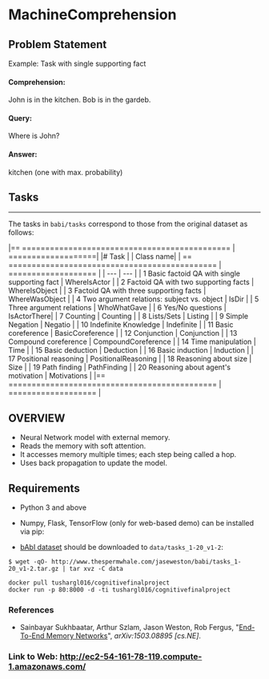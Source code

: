 # MachineComprehension

## Problem Statement

Example: Task with single supporting fact

#### Comprehension:
John is in the kitchen.
Bob is in the gardeb.

#### Query:
Where is John? 

#### Answer:
kitchen (one with max. probability)

## Tasks
-----

The tasks in ``babi/tasks`` correspond to those from the original dataset as
follows:

|== ============================================= | ===================|
|#   Task |                                        | Class name|
| == ============================================= | =================== |
| ---                                              | ---            |
| 1  Basic factoid QA with single supporting fact | WhereIsActor |
| 2  Factoid QA with two supporting facts         | WhereIsObject |
| 3  Factoid QA with three supporting facts       | WhereWasObject |
| 4  Two argument relations: subject vs. object   | IsDir |
| 5  Three argument relations                     | WhoWhatGave |
| 6  Yes/No questions                             | IsActorThere|
| 7  Counting                                     | Counting |
| 8  Lists/Sets                                   | Listing |
| 9  Simple Negation                              | Negatio |
| 10  Indefinite Knowledge                         | Indefinite |
| 11  Basic coreference                            | BasicCoreference |
| 12  Conjunction                                  | Conjunction |
| 13  Compound coreference                         | CompoundCoreference |
| 14  Time manipulation                            | Time |
| 15  Basic deduction                              | Deduction |
| 16  Basic induction                              | Induction |
| 17  Positional reasoning                         | PositionalReasoning |
| 18  Reasoning about size                         | Size |
| 19  Path finding                                 | PathFinding |
| 20  Reasoning about agent's motivation           | Motivations |
|== =============================================   | =================== |

## OVERVIEW

*	Neural Network model with external memory.
*	Reads the memory with soft attention.
*	It accesses memory multiple times; each step being called a hop.
*	Uses back propagation to update the model.


## Requirements
* Python 3 and above
* Numpy, Flask, TensorFlow (only for web-based demo) can be installed via pip:

* [bAbI dataset](http://fb.ai/babi) should be downloaded to `data/tasks_1-20_v1-2`: 

```
$ wget -qO- http://www.thespermwhale.com/jaseweston/babi/tasks_1-20_v1-2.tar.gz | tar xvz -C data
```
```
docker pull tushargl016/cognitivefinalproject
docker run -p 80:8000 -d -ti tushargl016/cognitivefinalproject
```

### References
* Sainbayar Sukhbaatar, Arthur Szlam, Jason Weston, Rob Fergus, 
  "[End-To-End Memory Networks](http://arxiv.org/abs/1503.08895)",
  *arXiv:1503.08895 [cs.NE]*.

### Link to Web: http://ec2-54-161-78-119.compute-1.amazonaws.com/


